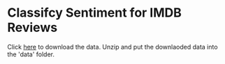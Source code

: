# Classifcy Sentiment for IMDB Reviews
Click [here](tugan0329.bitbucket.io/downloads/udacity/data/sentiment-classification-data.zip) to download the data. Unzip and put the downlaoded data into the 'data' folder.